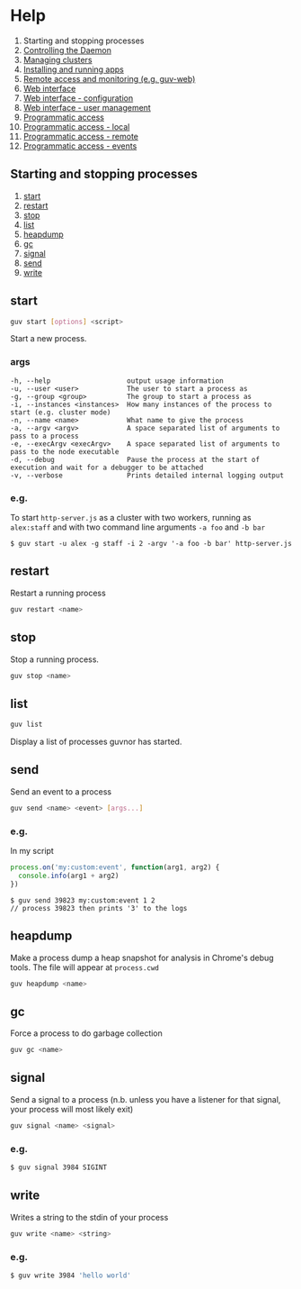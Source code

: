# Help

1. Starting and stopping processes
1. [Controlling the Daemon](daemon.md)
1. [Managing clusters](clusters.md)
1. [Installing and running apps](apps.md)
1. [Remote access and monitoring (e.g. guv-web)](remote.md)
1. [Web interface](web.md)
1. [Web interface - configuration](web-config.md)
1. [Web interface - user management](web-users.md)
1. [Programmatic access](programmatic-access.md)
1. [Programmatic access - local](programmatic-access-local.md)
1. [Programmatic access - remote](programmatic-access-remote.md)
1. [Programmatic access - events](programmatic-access-events.md)

## Starting and stopping processes

 1. [start](#start)
 1. [restart](#restart)
 1. [stop](#stop)
 1. [list](#list)
 1. [heapdump](#heapdump)
 1. [gc](#gc)
 1. [signal](#signal)
 1. [send](#send)
 1. [write](#write)

## start

```sh
guv start [options] <script>
```

Start a new process.

### args

```
-h, --help                   output usage information
-u, --user <user>            The user to start a process as
-g, --group <group>          The group to start a process as
-i, --instances <instances>  How many instances of the process to start (e.g. cluster mode)
-n, --name <name>            What name to give the process
-a, --argv <argv>            A space separated list of arguments to pass to a process
-e, --execArgv <execArgv>    A space separated list of arguments to pass to the node executable
-d, --debug                  Pause the process at the start of execution and wait for a debugger to be attached
-v, --verbose                Prints detailed internal logging output
```

### e.g.

To start `http-server.js` as a cluster with two workers, running as `alex:staff` and with two command line arguments `-a foo` and `-b bar`

```
$ guv start -u alex -g staff -i 2 -argv '-a foo -b bar' http-server.js
```

## restart

Restart a running process

```sh
guv restart <name>
```

## stop

Stop a running process.

```sh
guv stop <name>
```

## list

```sh
guv list
```

Display a list of processes guvnor has started.

## send

Send an event to a process

```sh
guv send <name> <event> [args...]
```

### e.g.

In my script

```javascript
process.on('my:custom:event', function(arg1, arg2) {
  console.info(arg1 + arg2)
})
```

```
$ guv send 39823 my:custom:event 1 2
// process 39823 then prints '3' to the logs
```

## heapdump

Make a process dump a heap snapshot for analysis in Chrome's debug tools.  The file will appear at `process.cwd`

```sh
guv heapdump <name>
```

## gc

Force a process to do garbage collection

```sh
guv gc <name>
```

## signal

Send a signal to a process (n.b. unless you have a listener for that signal, your process will most likely exit)

```sh
guv signal <name> <signal>
```

### e.g.

```sh
$ guv signal 3984 SIGINT
```

## write

Writes a string to the stdin of your process

```sh
guv write <name> <string>
```

### e.g.

```sh
$ guv write 3984 'hello world'
```
